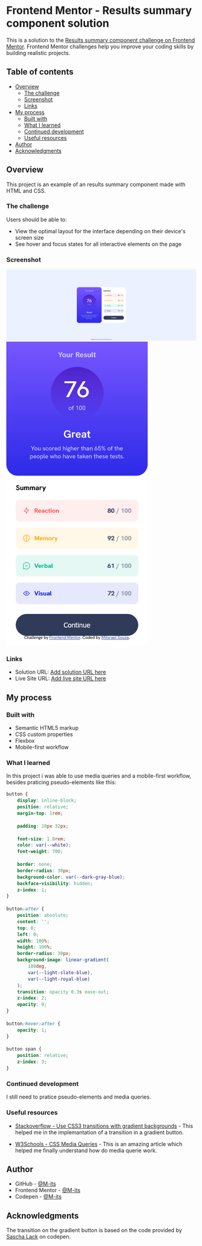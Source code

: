 # Frontend Mentor - Results summary component solution

This is a solution to the [Results summary component challenge on Frontend Mentor](https://www.frontendmentor.io/challenges/results-summary-component-CE_K6s0maV). Frontend Mentor challenges help you improve your coding skills by building realistic projects. 

## Table of contents

- [Overview](#overview)
  - [The challenge](#the-challenge)
  - [Screenshot](#screenshot)
  - [Links](#links)
- [My process](#my-process)
  - [Built with](#built-with)
  - [What I learned](#what-i-learned)
  - [Continued development](#continued-development)
  - [Useful resources](#useful-resources)
- [Author](#author)
- [Acknowledgments](#acknowledgments)

## Overview
  This project is an example of an results summary component made with HTML and CSS.

### The challenge

Users should be able to:

- View the optimal layout for the interface depending on their device's screen size
- See hover and focus states for all interactive elements on the page

### Screenshot

![Desktop](./desktop-solution.png)
![mobile](./mobile-solution.png)


### Links

- Solution URL: [Add solution URL here](https://your-solution-url.com)
- Live Site URL: [Add live site URL here](https://your-live-site-url.com)

## My process

### Built with

- Semantic HTML5 markup
- CSS custom properties
- Flexbox
- Mobile-first workflow

### What I learned

In this project i was able to use media queries and a mobile-first workflow, besides praticing pseudo-elements like this:

```css
button {
    display: inline-block;
    position: relative;
    margin-top: 1rem;

    padding: 18px 32px;

    font-size: 1.8rem;
    color: var(--white);
    font-weight: 700;

    border: none;
    border-radius: 30px;
    background-color: var(--dark-gray-blue);
    backface-visibility: hidden;
    z-index: 1;
}

button:after {
    position: absolute;
    content: '';
    top: 0;
    left: 0;
    width: 100%;
    height: 100%;
    border-radius: 30px;
    background-image: linear-gradient(
        180deg,
        var(--light-slate-blue),
        var(--light-royal-blue)
    );
    transition: opacity 0.3s ease-out;
    z-index: 2;
    opacity: 0;
}

button:hover:after {
    opacity: 1;
}

button span {
    position: relative;
    z-index: 3;
}
```

### Continued development

I still need to pratice pseudo-elements and media queries.

### Useful resources

- [Stackoverflow - Use CSS3 transitions with gradient backgrounds](https://stackoverflow.com/questions/6542212/use-css3-transitions-with-gradient-backgrounds) - This helped me in the implemantation of a transition in a gradient button.

- [W3Schools - CSS Media Queries](https://www.w3schools.com/css/css3_mediaqueries.asp) - This is an amazing article which helped me finally understand how do media querie work.

## Author

-   GitHub - [@M-its](https://github.com/M-its)
-   Frontend Mentor - [@M-its](https://www.frontendmentor.io/profile/M-its)
-   Codepen - [@M-its](https://codepen.io/m-its)

## Acknowledgments

The transition on the gradient button is based on the code provided by [Sascha Lack](https://codepen.io/sashtown/pen/DRyZKw) on codepen.